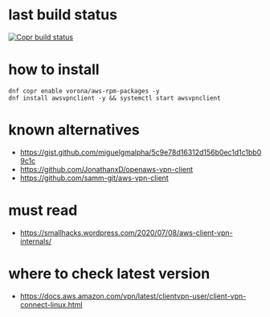 # last build status
[![Copr build status](https://copr.fedorainfracloud.org/coprs/vorona/aws-rpm-packages/package/awsvpnclient/status_image/last_build.png)](https://copr.fedorainfracloud.org/coprs/vorona/aws-rpm-packages/package/awsvpnclient/)

# how to install

```shell
dnf copr enable vorona/aws-rpm-packages -y
dnf install awsvpnclient -y && systemctl start awsvpnclient
```

# known alternatives

- https://gist.github.com/miguelgmalpha/5c9e78d16312d156b0ec1d1c1bb09c1c
- https://github.com/JonathanxD/openaws-vpn-client
- https://github.com/samm-git/aws-vpn-client

# must read

 - https://smallhacks.wordpress.com/2020/07/08/aws-client-vpn-internals/

# where to check latest version

 - https://docs.aws.amazon.com/vpn/latest/clientvpn-user/client-vpn-connect-linux.html
